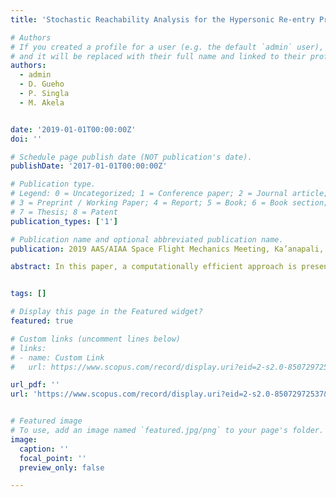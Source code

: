 ```yaml
---
title: 'Stochastic Reachability Analysis for the Hypersonic Re-entry Problem'

# Authors
# If you created a profile for a user (e.g. the default `admin` user), write the username (folder name) here
# and it will be replaced with their full name and linked to their profile.
authors:
  - admin
  - D. Gueho
  - P. Singla
  - M. Akela


date: '2019-01-01T00:00:00Z'
doi: ''

# Schedule page publish date (NOT publication's date).
publishDate: '2017-01-01T00:00:00Z'

# Publication type.
# Legend: 0 = Uncategorized; 1 = Conference paper; 2 = Journal article;
# 3 = Preprint / Working Paper; 4 = Report; 5 = Book; 6 = Book section;
# 7 = Thesis; 8 = Patent
publication_types: ['1']

# Publication name and optional abbreviated publication name.
publication: 2019 AAS/AIAA Space Flight Mechanics Meeting, Ka’anapali, Maui, HI

abstract: In this paper, a computationally efficient approach is presented to enable onboard computation of reachability sets for the hypersonic re-entry problem. The main idea is to consider the bounded control variables as random variables and represent the reachability sets as the level sets of the state probability density function. A main advantage of such an approach is that it provide not only the boundary of the reachability set but it also characterizes the probability distribution of state variable due to variation in control input. The computation of state density function due to variation in control input at each time is made tractable by computing desired order statistical moments of state density function at each time. Conjugate Unscented Transform (CUT) algorithm is used to compute the moment generating function. Finally, a prototype model of the hypersonic re-entry problem is considered to show the efficacy and utility of the proposed ideas.


tags: []

# Display this page in the Featured widget?
featured: true

# Custom links (uncomment lines below)
# links:
# - name: Custom Link
#   url: https://www.scopus.com/record/display.uri?eid=2-s2.0-85072972537&origin=inward&txGid=3a1b931348aad418f0064bd4e0505c51&featureToggles=FEATURE_NEW_DOC_DETAILS_EXPORT:1

url_pdf: ''
url: 'https://www.scopus.com/record/display.uri?eid=2-s2.0-85072972537&origin=inward&txGid=3a1b931348aad418f0064bd4e0505c51&featureToggles=FEATURE_NEW_DOC_DETAILS_EXPORT:1'


# Featured image
# To use, add an image named `featured.jpg/png` to your page's folder.
image:
  caption: ''
  focal_point: ''
  preview_only: false

---
```


<!--{{% callout note %}}-->
<!--Click the _Cite_ button above to demo the feature to enable visitors to import publication metadata into their reference management software.-->
<!--{{% /callout %}}-->

<!--{{% callout note %}}-->
<!--Create your slides in Markdown - click the _Slides_ button to check out the example.-->
<!--{{% /callout %}}-->

<!--Supplementary notes can be added here, including [code, math, and images](https://wowchemy.com/docs/writing-markdown-latex/).-->

